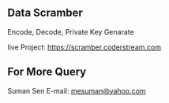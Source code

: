 ## Data Scramber 
Encode, Decode, Private Key Genarate

live Project: https://scramber.coderstream.com

## For More Query
Suman Sen E-mail: mesuman@yahoo.com
